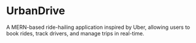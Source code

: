 # UrbanDrive
A MERN-based ride-hailing application inspired by Uber, allowing users to book rides, track drivers, and manage trips in real-time.

